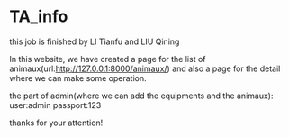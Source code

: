 # TA_info
this job is finished by LI Tianfu and LIU Qining

In this website, we have created a page for the list of animaux(url:http://127.0.0.1:8000/animaux/) and also a page for the detail where we can make some operation.

the part of admin(where we can add the equipments and the animaux): user:admin passport:123

thanks for your attention!

